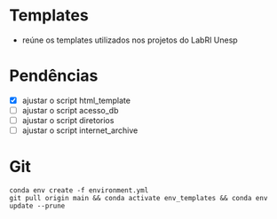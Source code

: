 # Templates

- reúne os templates utilizados nos projetos do LabRI Unesp

# Pendências 

- [x] ajustar o script html_template
- [ ] ajustar o script acesso_db
- [ ] ajustar o script diretorios
- [ ] ajustar o script internet_archive

# Git 

```
conda env create -f environment.yml
git pull origin main && conda activate env_templates && conda env update --prune 
```